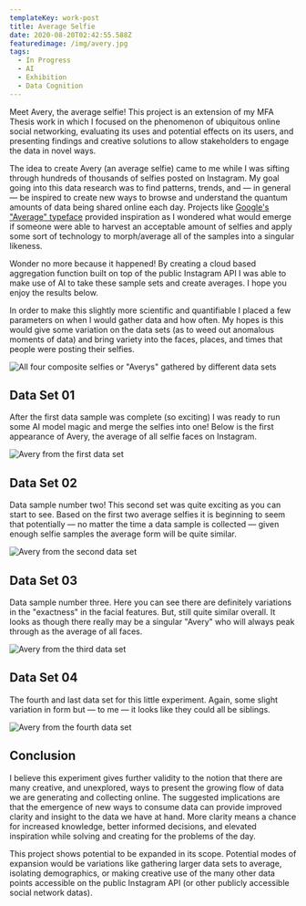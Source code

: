 ```yaml
---
templateKey: work-post
title: Average Selfie
date: 2020-08-20T02:42:55.588Z
featuredimage: /img/avery.jpg
tags:
  - In Progress
  - AI
  - Exhibition
  - Data Cognition
---
```

Meet Avery, the average selfie! This project is an extension of my MFA Thesis work in which I focused on the phenomenon of ubiquitous online social networking, evaluating its uses and potential effects on its users, and presenting findings and creative solutions to allow stakeholders to engage the data in novel ways.

The idea to create Avery (an average selfie) came to me while I was sifting through hundreds of thousands of selfies posted on Instagram. My goal going into this data research was to find patterns, trends, and — in general — be inspired to create new ways to browse and understand the quantum amounts of data being shared online each day. Projects like [Google's "Average" typeface](https://fonts.google.com/specimen/Average#standard-styles) provided inspiration as I wondered what would emerge if someone were able to harvest an acceptable amount of selfies and apply some sort of technology to morph/average all of the samples into a singular likeness.

Wonder no more because it happened! By creating a cloud based aggregation function built on top of the public Instagram API I was able to make use of AI to take these sample sets and create averages. I hope you enjoy the results below.

In order to make this slightly more scientific and quantifiable I placed a few parameters on when I would gather data and how often. My hopes is this would give some variation on the data sets (as to weed out anomalous moments of data) and bring variety into the faces, places, and times that people were posting their selfies.

![All four composite selfies or "Averys" gathered by different data sets](/img/average_face_composite_post.jpg "All four composite selfies or \"Averys\" gathered by different data sets")

## Data Set 01

After the first data sample was complete (so exciting) I was ready to run some AI model magic and merge the selfies into one! Below is the first appearance of Avery, the average of all selfie faces on Instagram.

![Avery from the first data set](/img/average_face_post-01.jpg "Avery from the first data set")

## Data Set 02

Data sample number two! This second set was quite exciting as you can start to see. Based on the first two average selfies it is beginning to seem that potentially — no matter the time a data sample is collected — given enough selfie samples the average form will be quite similar.

![Avery from the second data set](/img/average_face_post-02.jpg "Avery from the second data set")

## Data Set 03

Data sample number three. Here you can see there are definitely variations in the "exactness" in the facial features. But, still quite similar overall. It looks as though there really may be a singular "Avery" who will always peak through as the average of all faces.

![Avery from the third data set](/img/average_face_post-03.jpg "Avery from the third data set")

## Data Set 04

The fourth and last data set for this little experiment. Again, some slight variation in form but — to me — it looks like they could all be siblings.

![Avery from the fourth data set](/img/average_face_post-04.jpg "Avery from the fourth data set")

## Conclusion

I believe this experiment gives further validity to the notion that there are many creative, and unexplored, ways to present the growing flow of data we are generating and collecting online. The suggested implications are that the emergence of new ways to consume data can provide improved clarity and insight to the data we have at hand. More clarity means a chance for increased knowledge, better informed decisions, and elevated inspiration while solving and creating for the problems of the day.

This project shows potential to be expanded in its scope. Potential modes of expansion would be variations like gathering larger data sets to average, isolating demographics, or making creative use of the many other data points accessible on the public Instagram API (or other publicly accessible social network datas).